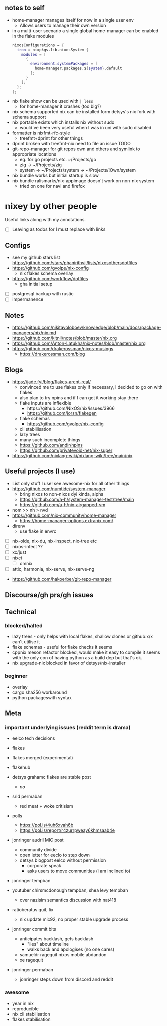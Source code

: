 ## notes to self

- home-manager manages itself for now in a single user env
  - Allows users to manage their own version
- in a multi-user scenario a single global home-manager can be enabled in the flake modules
  ```nix
  nixosConfigurations = {
    iron = nixpkgs.lib.nixosSystem {
      modules = [
        {
          environment.systemPackages = [
            home-manager.packages.${system}.default
          ];
        }
      ];
    };
  };
  ```
- nix flake show can be used with `| less`
  - for home-manager it crashes (too big?)
- nix schema supported nix can be installed form detsys's nix fork with schema support
- nix portable exists which installs nix without sudo
  - would've been very useful when I was in uni with sudo disabled
- formatter is nixfmt-rfc-style
  - treefmt+dprint for other things
- dprint broken with treefmt-nix need to file an issue TODO
- git-repo-manager for git repos own and others and symlink to appropriate locations
  - eg. for go projects etc. ~/Projects/go
  - zig -> ~/Projects/zig
  - system -> ~/Projects/system -> ~/Projects/\!Own/system
- nix bundle works but initial startup is slow
- nix bundle ralismarks/nix-appimage doesn't work on non-nix system
  - tried on one for navi and firefox

# nixey by other people

Useful links along with my annotations.

- [ ] Leaving as todos for I must replace with links

## Configs

- see my github stars list https://github.com/stars/phanirithvij/lists/nixosothersdotfiles
- https://github.com/gvolpe/nix-config
  - nix flakes schema overlay
- https://github.com/workflow/dotfiles
  - gha initial setup
- [ ] postgresql backup with rustic
- [ ] impermanence

## Notes

- https://github.com/nikitavoloboev/knowledge/blob/main/docs/package-managers/nix/nix.md
- https://github.com/kitnil/notes/blob/master/nix.org
- https://github.com/Anton-Latukha/nix-notes/blob/master/nix.org
- https://github.com/drakerossman/nixos-musings
  - https://drakerossman.com/blog

## Blogs

- https://jade.fyi/blog/flakes-arent-real/
  - convinced me to use flakes only if necessary, I decided to go on with flakes
  - also plan to try npins and if I can get it working stay there
  - flake inputs are inflexible
    - https://github.com/NixOS/nix/issues/3966
    - https://github.com/jorsn/flakegen
  - flake schemas
    - https://github.com/gvolpe/nix-config
  - cli stablilisation
  - lazy trees
  - many such incomplete things
  - https://github.com/andir/npins
  - https://github.com/privatevoid-net/nix-super
- https://github.com/nixlang-wiki/nixlang-wiki/tree/main/nix

## Useful projects (I use)

- List only stuff I use! see awesome-nix for all other things
- https://github.com/numtide/system-manager
  - bring nixos to non-nixos dyi kinda, alpha
  - https://github.com/a-h/system-manager-test/tree/main
  - https://github.com/a-h/nix-airgapped-vm
- nom >> nh > nvd
- https://github.com/nix-community/home-manager
  - https://home-manager-options.extranix.com/
- direnv
  - use flake in envrc
- [ ] nix-olde, nix-du, nix-inspect, nix-tree etc
- [ ] nixos-infect ??
- [ ] xc/just
- [ ] nixci
  - [ ] omnix
- [ ] attic, harmonia, nix-serve, nix-serve-ng
- https://github.com/hakoerber/git-repo-manager

## Discourse/gh prs/gh issues

## Technical

### blocked/halted

- lazy trees - only helps with local flakes, shallow clones or github:x/x can't utilise it
- flake schemas - useful for flake checks it seems
- cppnix meson refactor blocked, would make it easy to compile it seems with the only con of having python as a build dep but that's ok.
- nix upgrade-nix blocked in favor of detsys/nix-installer

### beginner

- overlay
- cargo sha256 workaround
- python packageswith syntax

## Meta

### important underlying issues (reddit term is drama)

- eelco tech decisions
- flakes
- flakes merged (experimental)
- flakehub
- detsys grahamc flakes are stable post
  - _no_

- srid permaban
  - red meat + woke critisism

- polls
  - https://pol.is/4uh6xvah6b
  - https://pol.is/report/r4zurrpweay6khmsaab4e

- jonringer audril MIC post
  - community divide
  - open letter for eeclo to step down
  - detsys blogpost eelco without permission
    - corporate speak
    - asks users to move communities (i am inclined to)
- jonringer tempban
- youtuber chirsmcdonough tempban, shea levy tempban
  - over nazisim semantics discussion with nat418

- ratioberatus quit, lix
  - nix update mic92, no proper stable upgrade process
- jonringer commit bits
  - anticipates backlash, gets backlash
    - "lies" about timeline
    - walks back and apologises (no one cares)
  - samueldr ragequit nixos mobile abdandon
  - xe ragequit
- jonringer permaban
  - jonringer steps down from discord and reddit

### awesome

- year in nix
- reproducible
- nix cli stabilisation
- flakes stabilisation
